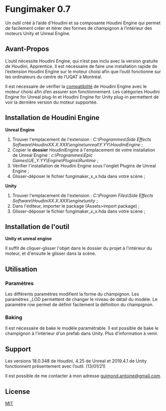 # Fungimaker 0.7

Un outil créé à l’aide d’Houdini et sa composante Houdini Engine qui permet de facilement créer et itérer des formes de champignon à l’intérieur des moteurs Unity et Unreal Engine.

## Avant-Propos

L’outil nécessite Houdini Engine, qui n’est pas inclu avec la version gratuite de Houdini, Apprentice. Il est nécessaire de faire une installation rapide de l’extension Houdini Engine sur le moteur choisi afin que l’outil fonctionne sur les ordinateurs du centre de l’UQAT à Montréal. 

Il est nécessaire de vérifier la [compatibilité](https://www.sidefx.com/changelog/) de Houdini Engine avec le moteur choisi afin d’en assurer son fonctionnement. Les catégories Houdini Engine for Unreal plug-In et Houdini Engine for Unity plug-in permettent de voir la dernière version du moteur supportée. 

## Installation de Houdini Engine

**Unreal Engine** 

1. Trouver l'emplacement de l'extension :  *C:\Programmes\Side Effects Software\HoudiniXX.X.XXX\engine\unreal\Y.YY\HoudiniEngine* ;
2. Copier le **dossier** HoudiniEngine à l'emplacement de votre installation de Unreal Engine : 
*c:\Programmes\Epic Games\UE_Y.YY\Engine\Plugins\Runtime* ;
3. Vérifier l'installation de Houdini Engine sous l'onglet Plugins de Unreal Engine ;
4. Glisser-déposer le fichier fungimaker_x_x.hda dans votre scène ;

**Unity**
1. Trouver l'emplacement de l'extension :  *C:\Program Files\Side Effects Software\HoudiniXX.X.XXX\engine\unity* ;
2. Dans l'éditeur, importer le package (Assets>import package) ; 
3. Glisser-déposer le fichier fungimaker_x_x.hda dans votre scène ;

## Installation de l'outil 

**Unity et unreal engine**

Il suffit de cliquer-glisser l'objet dans le dossier du projet à l'intérieur du moteur, et d'ensuite le glisser dans la scène.   

## Utilisation 

### Paramètres 
Les différents paramètres modifient la forme du champignon. Les paramètres _LOD permettent de changer le niveau de détail du modèle. 
Le paramètre row permet de définir facilement la définition du champignon. 
### Baking 
Il est nécessaire de bake le modèle paramétrable. Il est possible de bake le champignon à l'intérieur d'un prefab dans Unity. Plus d'information à venir. 

## Support
Les versions 18.0.348 de Houdini, 4.25 de Unreal et 2019.4.1 de Unity fonctionnent présentement avec l’outil. (13/01/21)

Il est possible de me contacter à mon adresse guimond.antoine@gmail.com. 

## License
[MIT](https://choosealicense.com/licenses/mit/)
